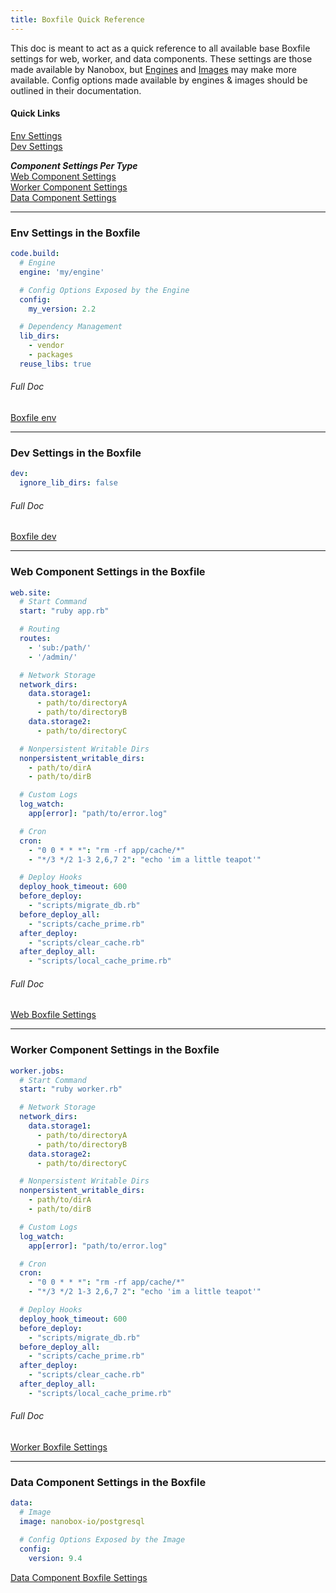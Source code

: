```yaml
---
title: Boxfile Quick Reference
---
```


This doc is meant to act as a quick reference to all available base Boxfile settings for web, worker, and data components. These settings are those made available by Nanobox, but [Engines](/getting-started/engines/) and [Images](/engines-images/) may make more available. Config options made available by engines & images should be outlined in their documentation.

#### Quick Links
[Env Settings](#env-settings-in-the-boxfile)  
[Dev Settings](#dev-settings-in-the-boxfile)

***Component Settings Per Type***  
[Web Component Settings](#web-component-settings-in-the-boxfile)  
[Worker Component Settings](#worker-component-settings-in-the-boxfile)  
[Data Component Settings](#data-component-settings-in-the-boxfile)  

---

### Env Settings in the Boxfile
```yaml
code.build:
  # Engine
  engine: 'my/engine'

  # Config Options Exposed by the Engine
  config:
    my_version: 2.2

  # Dependency Management
  lib_dirs:
    - vendor
    - packages
  reuse_libs: true
```

###### Full Doc
[Boxfile env](/app-config/boxfile/env/)

---

### Dev Settings in the Boxfile
```yaml
dev:
  ignore_lib_dirs: false
```

###### Full Doc
[Boxfile dev](/app-config/boxfile/dev/)

---

### Web Component Settings in the Boxfile
```yaml
web.site:
  # Start Command
  start: "ruby app.rb"

  # Routing
  routes:
    - 'sub:/path/'
    - '/admin/'

  # Network Storage
  network_dirs:
    data.storage1:
      - path/to/directoryA
      - path/to/directoryB
    data.storage2:
      - path/to/directoryC

  # Nonpersistent Writable Dirs
  nonpersistent_writable_dirs:
    - path/to/dirA
    - path/to/dirB

  # Custom Logs
  log_watch:
    app[error]: "path/to/error.log"

  # Cron
  cron:
    - "0 0 * * *": "rm -rf app/cache/*"
    - "*/3 */2 1-3 2,6,7 2": "echo 'im a little teapot'"

  # Deploy Hooks
  deploy_hook_timeout: 600
  before_deploy:
    - "scripts/migrate_db.rb"
  before_deploy_all:
    - "scripts/cache_prime.rb"
  after_deploy:
    - "scripts/clear_cache.rb"
  after_deploy_all:
    - "scripts/local_cache_prime.rb"
```
###### Full Doc
[Web Boxfile Settings](/app-config/boxfile/web)

---

### Worker Component Settings in the Boxfile
```yaml
worker.jobs:
  # Start Command
  start: "ruby worker.rb"

  # Network Storage
  network_dirs:
    data.storage1:
      - path/to/directoryA
      - path/to/directoryB
    data.storage2:
      - path/to/directoryC

  # Nonpersistent Writable Dirs
  nonpersistent_writable_dirs:
    - path/to/dirA
    - path/to/dirB

  # Custom Logs
  log_watch:
    app[error]: "path/to/error.log"

  # Cron
  cron:
    - "0 0 * * *": "rm -rf app/cache/*"
    - "*/3 */2 1-3 2,6,7 2": "echo 'im a little teapot'"

  # Deploy Hooks
  deploy_hook_timeout: 600
  before_deploy:
    - "scripts/migrate_db.rb"
  before_deploy_all:
    - "scripts/cache_prime.rb"
  after_deploy:
    - "scripts/clear_cache.rb"
  after_deploy_all:
    - "scripts/local_cache_prime.rb"
```
###### Full Doc
[Worker Boxfile Settings](/app-config/boxfile/worker)  

---

### Data Component Settings in the Boxfile
```yaml
data:
  # Image
  image: nanobox-io/postgresql

  # Config Options Exposed by the Image
  config:
    version: 9.4

```
[Data Component Boxfile Settings](/app-config/boxfile/data)
